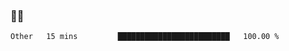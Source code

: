 ### 👨‍💻

<!--START_SECTION:waka-->

```text
Other   15 mins         █████████████████████████   100.00 %
```

<!--END_SECTION:waka-->
